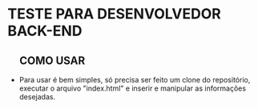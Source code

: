<h1>TESTE PARA DESENVOLVEDOR BACK-END</h1>
<ul>
    <h2>COMO USAR</h2>
    <li>
        Para usar é bem simples, só precisa ser feito um clone do repositório, executar o arquivo "index.html" e inserir e manipular as informações desejadas.
    </li>
</ul>
